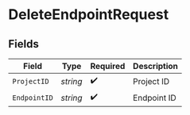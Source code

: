 # DeleteEndpointRequest


## Fields

| Field              | Type               | Required           | Description        |
| ------------------ | ------------------ | ------------------ | ------------------ |
| `ProjectID`        | *string*           | :heavy_check_mark: | Project ID         |
| `EndpointID`       | *string*           | :heavy_check_mark: | Endpoint ID        |